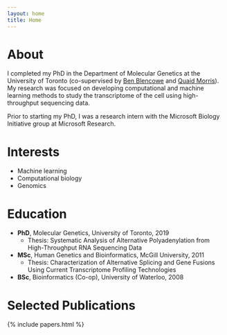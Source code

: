 ```yaml
---
layout: home
title: Home
---
```


# About

I completed my PhD in the Department of Molecular Genetics at the
University of Toronto (co-supervised by [Ben
Blencowe](http://sites.utoronto.ca/intron) and [Quaid
Morris](http://www.morrislab.ca)). My research was focused on developing
computational and machine learning methods to study the transcriptome of the
cell using high-throughput sequencing data.

Prior to starting my PhD, I was a research intern with the
Microsoft Biology Initiative group at
Microsoft Research.

# Interests

- Machine learning
- Computational biology
- Genomics

# Education

- **PhD**, Molecular Genetics, University of Toronto, 2019
  - Thesis: Systematic Analysis of Alternative Polyadenylation from High-Throughput
RNA Sequencing Data
- **MSc**, Human Genetics and Bioinformatics, McGill University, 2011
  - Thesis: Characterization of Alternative Splicing and Gene Fusions Using Current
Transcriptome Profiling Technologies
- **BSc**, Bioinformatics (Co-op), University of Waterloo, 2008

# Selected Publications

{% include papers.html %}

